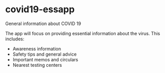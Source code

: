 # covid19-essapp
General information about COVID 19

The app will focus on providing essential information about the virus. This includes:

  * Awareness information
  * Safety tips and general advice
  * Important memos and circulars
  * Nearest testing centers

